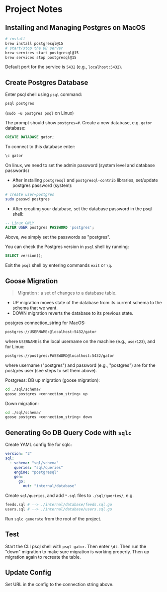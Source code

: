 # Project Notes

## Installing and Managing Postgres on MacOS

```bash
# install
brew install postgresql@15
# start/stop the DB server
brew services start postgresql@15
brew services stop postgresql@15
```

Default port for the service is `5432` (e.g., `localhost:5432`).

## Create Postgres Database

Enter psql shell using `psql` command:

```bash
psql postgres
```

(`sudo -u postgres psql` on Linux)

The prompt should show `postgres=#`. Create a new database, e.g. `gator` database:

```sql
CREATE DATABASE gator;
```

To connect to this database enter:

```sql
\c gator
```

On linux, we need to set the admin password (system level and database passwords)

- After installing `postgresql` and `postgresql-contrib` libraries, set/update
postgres password (system):

```bash
# create user=postgres
sudo passwd postgres
```

- After creating your database, set the database password in the psql shell:

```sql
-- Linux ONLY
ALTER USER postgres PASSWORD 'postgres';
```

Above, we simply set the passwords as "postgres".

You can check the Postgres version in `psql` shell by running:

```sql
SELECT version();
```

Exit the `psql` shell by entering commands `exit` or `\q`.

## Goose Migration

> Migration : a set of changes to a database table.

- UP migration moves state of the database from its current schema to the schema
that we want.
- DOWN migration reverts the database to its previous state.

postgres connection_string for MacOS:

```bash
postgres://USERNAME:@localhost:5432/gator
```

where `USERNAME` is the local username on the machine (e.g., `user123`), and for
Linux:

```bash
postgres://postgres:PASSWORD@localhost:5432/gator
```

where username ("postgres") and password (e.g., "postgres") are for the postgres
user (see steps to set them above).

Postgress: DB up migration (goose migration):

```bash
cd ./sql/schema/
goose postgres <connection_string> up
```

Down migration:

```bash
cd ./sql/schema/
goose postgres <connection_string> down
```

## Generating Go DB Query Code with `sqlc`

Create YAML config file for sqlc:

```yaml
version: "2"
sql:
  - schema: "sql/schema"
    queries: "sql/queries"
    engine: "postgresql"
    gen:
      go:
        out: "internal/database"
```

Create `sql/queries`, and add `*.sql` files to `./sql/queries/`, e.g.

```sh
feeds.sql # --> ./internal/database/feeds.sql.go
users.sql # --> ./internal/database/users.sql.go
```

Run `sqlc generate` from the root of the project.

## Test

Start the CLI psql shell with `psql gator`. Then enter `\dt`. Then run the "down"
migration to make sure migration is working properly. Then up migration again to
recreate the table.

## Update Config

Set URL in the config to the connection string above.
